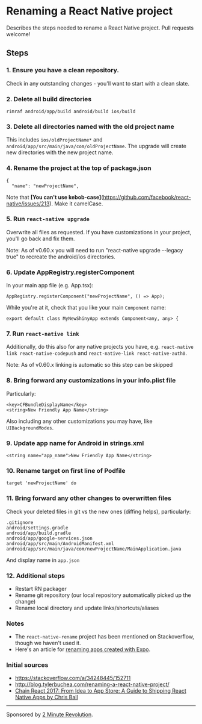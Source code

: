 # Renaming a React Native project
Describes the steps needed to rename a React Native project.  Pull requests welcome!

## Steps

### 1. Ensure you have a clean repository.

Check in any outstanding changes - you'll want to start with a clean slate.

### 2. Delete all build directories

`rimraf android/app/build android/build ios/build`

### 3. Delete all directories named with the old project name

This includes `ios/oldProjectName*` and `android/app/src/main/java/com/oldProjectName`.  The upgrade will create new directories with the new project name.

### 4. Rename the project at the top of package.json

    {
      "name": "newProjectName",

Note that **[You can't use kebob-case]**(https://github.com/facebook/react-native/issues/213).  Make it camelCase.

### 5. Run `react-native upgrade`

Overwrite all files as requested.  If you have customizations in your project, you'll go back and fix them.

Note: As of v0.60.x you will need to run "react-native upgrade --legacy true" to recreate the android/ios directories.

### 6. Update AppRegistry.registerComponent

In your main app file (e.g. App.tsx):

`AppRegistry.registerComponent("newProjectName", () => App);`

While you're at it, check that you like your main `Component` name:

    export default class MyNewShinyApp extends Component<any, any> {

### 7. Run `react-native link`

Additionally, do this also for any native projects you have, e.g. `react-native link react-native-codepush` and `react-native-link react-native-auth0`.

Note: As of v0.60.x linking is automatic so this step can be skipped

### 8. Bring forward any customizations in your info.plist file

Particularly:

    <key>CFBundleDisplayName</key>
    <string>New Friendly App Name</string>

Also including any other customizations you may have, like `UIBackgroundModes`.

### 9. Update app name for Android in strings.xml

    <string name="app_name">New Friendly App Name</string>

### 10. Rename target on first line of Podfile

    target 'newProjectName' do

### 11. Bring forward any other changes to overwritten files

Check your deleted files in git vs the new ones (diffing helps), particularly:

    .gitignore
    android/settings.gradle  
    android/app/build.gradle  
    android/app/google-services.json
    android/app/src/main/AndroidManifest.xml  
    android/app/src/main/java/com/newProjectName/MainApplication.java

And display name in `app.json`

### 12. Additional steps

- Restart RN packager
- Rename git repository (our local repository automatically picked up the change)
- Rename local directory and update links/shortcuts/aliases

### Notes

- The `react-native-rename` project has been mentioned on Stackoverflow, though we haven't used it.
- Here's an article for [renaming apps created with Expo](https://medium.com/the-react-native-log/how-to-rename-a-react-native-app-dafd92161c35).

### Initial sources

- https://stackoverflow.com/a/34248445/152711
- http://blog.tylerbuchea.com/renaming-a-react-native-project/
- [Chain React 2017: From Idea to App Store: A Guide to Shipping React Native Apps by Chris Ball](https://www.youtube.com/watch?v=W8X7t1qlT_w)

---

Sponsored by [2 Minute Revolution](https://2minute.com).
